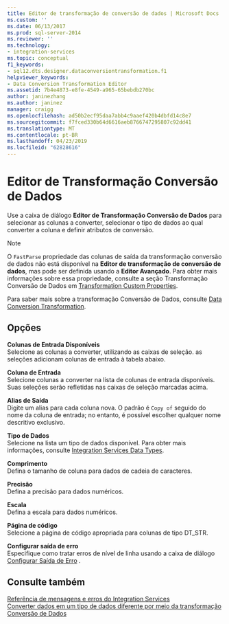 ```yaml
---
title: Editor de transformação de conversão de dados | Microsoft Docs
ms.custom: ''
ms.date: 06/13/2017
ms.prod: sql-server-2014
ms.reviewer: ''
ms.technology:
- integration-services
ms.topic: conceptual
f1_keywords:
- sql12.dts.designer.dataconversiontransformation.f1
helpviewer_keywords:
- Data Conversion Transformation Editor
ms.assetid: 7b4e4873-e8fe-4549-a965-65bebdb270bc
author: janinezhang
ms.author: janinez
manager: craigg
ms.openlocfilehash: ad50b2ecf95daa7abb4c9aaef420b4dbfd14c8e7
ms.sourcegitcommit: f7fced330b64d6616aeb8766747295807c92dd41
ms.translationtype: MT
ms.contentlocale: pt-BR
ms.lasthandoff: 04/23/2019
ms.locfileid: "62828616"
---
```

# <a name="data-conversion-transformation-editor"></a>Editor de Transformação Conversão de Dados
  Use a caixa de diálogo **Editor de Transformação Conversão de Dados** para selecionar as colunas a converter, selecionar o tipo de dados ao qual converter a coluna e definir atributos de conversão.  
  
> [!NOTE]  
>  O `FastParse` propriedade das colunas de saída da transformação conversão de dados não está disponível na **Editor de transformação de conversão de dados**, mas pode ser definida usando a **Editor Avançado**. Para obter mais informações sobre essa propriedade, consulte a seção Transformação Conversão de Dados em [Transformation Custom Properties](data-flow/transformations/transformation-custom-properties.md).  
  
 Para saber mais sobre a transformação Conversão de Dados, consulte [Data Conversion Transformation](data-flow/transformations/data-conversion-transformation.md).  
  
## <a name="options"></a>Opções  
 **Colunas de Entrada Disponíveis**  
 Selecione as colunas a converter, utilizando as caixas de seleção. as seleções adicionam colunas de entrada à tabela abaixo.  
  
 **Coluna de Entrada**  
 Selecione colunas a converter na lista de colunas de entrada disponíveis. Suas seleções serão refletidas nas caixas de seleção marcadas acima.  
  
 **Alias de Saída**  
 Digite um alias para cada coluna nova. O padrão é `Copy of` seguido do nome da coluna de entrada; no entanto, é possível escolher qualquer nome descritivo exclusivo.  
  
 **Tipo de Dados**  
 Selecione na lista um tipo de dados disponível. Para obter mais informações, consulte [Integration Services Data Types](data-flow/integration-services-data-types.md).  
  
 **Comprimento**  
 Defina o tamanho de coluna para dados de cadeia de caracteres.  
  
 **Precisão**  
 Defina a precisão para dados numéricos.  
  
 **Escala**  
 Defina a escala para dados numéricos.  
  
 **Página de código**  
 Selecione a página de código apropriada para colunas de tipo DT_STR.  
  
 **Configurar saída de erro**  
 Especifique como tratar erros de nível de linha usando a caixa de diálogo [Configurar Saída de Erro](../../2014/integration-services/configure-error-output.md) .  
  
## <a name="see-also"></a>Consulte também  
 [Referência de mensagens e erros do Integration Services](../../2014/integration-services/integration-services-error-and-message-reference.md)   
 [Converter dados em um tipo de dados diferente por meio da transformação Conversão de Dados](data-flow/transformations/convert-data-type-by-using-data-conversion-transformation.md)  
  
  
